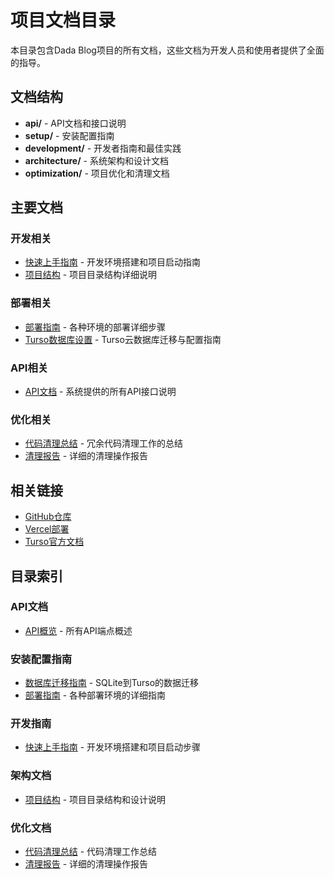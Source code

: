 # 项目文档目录

本目录包含Dada Blog项目的所有文档，这些文档为开发人员和使用者提供了全面的指导。

## 文档结构

- **api/** - API文档和接口说明
- **setup/** - 安装配置指南
- **development/** - 开发者指南和最佳实践
- **architecture/** - 系统架构和设计文档
- **optimization/** - 项目优化和清理文档

## 主要文档

### 开发相关

- [快速上手指南](./development/quick-start.md) - 开发环境搭建和项目启动指南
- [项目结构](./architecture/project_structure.md) - 项目目录结构详细说明

### 部署相关

- [部署指南](./setup/deployment.md) - 各种环境的部署详细步骤
- [Turso数据库设置](./setup/database-migration.md) - Turso云数据库迁移与配置指南

### API相关

- [API文档](./api/README.md) - 系统提供的所有API接口说明

### 优化相关

- [代码清理总结](./optimization/code-cleanup-summary.md) - 冗余代码清理工作的总结
- [清理报告](./optimization/cleanup-report.md) - 详细的清理操作报告

## 相关链接

- [GitHub仓库](https://github.com/dadadada-up/dada_blog)
- [Vercel部署](https://dada-blog.vercel.app)
- [Turso官方文档](https://docs.turso.tech)

## 目录索引

### API文档

- [API概览](./api/README.md) - 所有API端点概述

### 安装配置指南

- [数据库迁移指南](./setup/database-migration.md) - SQLite到Turso的数据迁移
- [部署指南](./setup/deployment.md) - 各种部署环境的详细指南

### 开发指南

- [快速上手指南](./development/quick-start.md) - 开发环境搭建和项目启动步骤

### 架构文档

- [项目结构](./architecture/project_structure.md) - 项目目录结构和设计说明

### 优化文档

- [代码清理总结](./optimization/code-cleanup-summary.md) - 代码清理工作总结
- [清理报告](./optimization/cleanup-report.md) - 详细的清理操作报告 